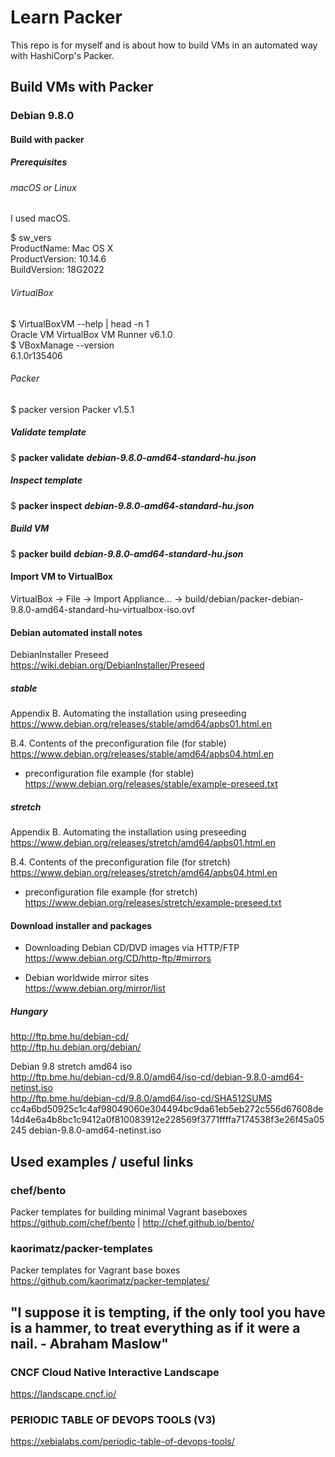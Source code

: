 # Learn Packer

This repo is for myself and is about how to build VMs in an automated way with HashiCorp's Packer.  

## Build VMs with Packer

### Debian 9.8.0

#### Build with packer

##### Prerequisites

###### macOS or Linux

I used macOS.  

$ sw_vers  
ProductName:	Mac OS X  
ProductVersion:	10.14.6  
BuildVersion:	18G2022  

###### VirtualBox

$ VirtualBoxVM --help | head -n 1  
Oracle VM VirtualBox VM Runner v6.1.0  
$ VBoxManage --version  
6.1.0r135406  

###### Packer

$ packer version
Packer v1.5.1

##### Validate template

$ **packer validate** ***debian-9.8.0-amd64-standard-hu.json***

##### Inspect template

$ **packer inspect** ***debian-9.8.0-amd64-standard-hu.json***

##### Build VM

$ **packer build** ***debian-9.8.0-amd64-standard-hu.json***

#### Import VM to VirtualBox

VirtualBox -> File -> Import Appliance... -> build/debian/packer-debian-9.8.0-amd64-standard-hu-virtualbox-iso.ovf

#### Debian automated install notes

DebianInstaller Preseed  
https://wiki.debian.org/DebianInstaller/Preseed

##### stable

Appendix B. Automating the installation using preseeding  
https://www.debian.org/releases/stable/amd64/apbs01.html.en

B.4. Contents of the preconfiguration file (for stable)  
https://www.debian.org/releases/stable/amd64/apbs04.html.en

  * preconfiguration file example (for stable)  
https://www.debian.org/releases/stable/example-preseed.txt

##### stretch

Appendix B. Automating the installation using preseeding  
https://www.debian.org/releases/stretch/amd64/apbs01.html.en

B.4. Contents of the preconfiguration file (for stretch)  
https://www.debian.org/releases/stretch/amd64/apbs04.html.en

  * preconfiguration file example (for stretch)  
https://www.debian.org/releases/stretch/example-preseed.txt

#### Download installer and packages

  * Downloading Debian CD/DVD images via HTTP/FTP  
https://www.debian.org/CD/http-ftp/#mirrors

  * Debian worldwide mirror sites  
https://www.debian.org/mirror/list

##### Hungary

http://ftp.bme.hu/debian-cd/  
http://ftp.hu.debian.org/debian/  

Debian 9.8 stretch amd64 iso  
http://ftp.bme.hu/debian-cd/9.8.0/amd64/iso-cd/debian-9.8.0-amd64-netinst.iso  
http://ftp.bme.hu/debian-cd/9.8.0/amd64/iso-cd/SHA512SUMS  
cc4a6bd50925c1c4af98049060e304494bc9da61eb5eb272c556d67608de14d4e6a4b8bc1c9412a0f810083912e228569f3771ffffa7174538f3e26f45a05245    debian-9.8.0-amd64-netinst.iso

## Used examples / useful links

### chef/bento
Packer templates for building minimal Vagrant baseboxes  
https://github.com/chef/bento | http://chef.github.io/bento/

### kaorimatz/packer-templates
Packer templates for Vagrant base boxes  
https://github.com/kaorimatz/packer-templates/

## "I suppose it is tempting, if the only tool you have is a hammer, to treat everything as if it were a nail. - Abraham Maslow"

### CNCF Cloud Native Interactive Landscape
https://landscape.cncf.io/

### PERIODIC TABLE OF DEVOPS TOOLS (V3)
https://xebialabs.com/periodic-table-of-devops-tools/
